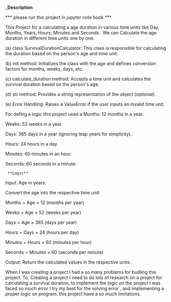 _____________Description____________

*** please run this project in jupyter note book ***

This Project for a calculating a age duration in various time units 
like Day, Months, Years, Hours, Minutes and Seconds . 
We can Calculate the age duration in different time units one by one.

(a) class SurvivalDurationCalculator: This class is responsible for calculating the duration based on the person's age and time unit.

(b) init method: Initializes the class with the age and defines conversion factors for months, weeks, days, etc.

(c) calculate_duration method: Accepts a time unit and calculates the survival duration based on the person's age.

(d) str method: Provides a string representation of the object (optional).

(e) Error Handling: Raises a ValueError if the user inputs an invalid time unit.

For defing a logic this project used a 
Months: 12 months in a year.

Weeks: 52 weeks in a year.

Days: 365 days in a year (ignoring leap years for simplicity).

Hours: 24 hours in a day.

Minutes: 60 minutes in an hour.

Seconds: 60 seconds in a minute.

     **Logic**
Input: Age in years.

Convert the age into the respective time unit:

Months = Age × 12 (months per year)

Weeks = Age × 52 (weeks per year)

Days = Age × 365 (days per year)

Hours = Days × 24 (hours per day)

Minutes = Hours × 60 (minutes per hour)

Seconds = Minutes × 60 (seconds per minute)

Output: Return the calculated values in the respective units.



When I was creating a project I had a so many problems for budling this project.
To, Creating a project I need to do lots of research on a project for calculating a survival duration,
to implement the logic on the project I was faced so much error I try my best for the solving error ,
and implementing a proper logic on program. this project have a so much limitations.


